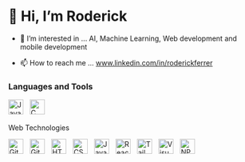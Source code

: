  <h1>👋 Hi, I’m Roderick</h1>

- 👀 I’m interested in ... AI, Machine Learning, Web development and mobile development  

- 📫 How to reach me ... www.linkedin.com/in/roderickferrer

### Languages and Tools


<div>
<img align="left" alt="Java" width="30px" style="padding-right:10px;" src="https://cdn.jsdelivr.net/gh/devicons/devicon/icons/java/java-original.svg"/>
<img align="left" alt="C" width="30px" style="padding-right:10px;" src="https://cdn.jsdelivr.net/npm/devicon@2.15.1/icons/c/c-original.svg" />
</div>

<br/>
<br/>

<div>
<p>Web Technologies</p>
<img align="left" alt="Git" width="30px" style="padding-right:10px;" src="https://cdn.jsdelivr.net/gh/devicons/devicon/icons/git/git-original.svg" />
<img align="left" alt="GitHub" width="30px" style="padding-right:10px;" src="https://cdn.jsdelivr.net/gh/devicons/devicon/icons/github/github-original.svg" />
<img align="left" alt="HTML" width="30px" style="padding-right:10px;" src="https://cdn.jsdelivr.net/gh/devicons/devicon/icons/html5/html5-plain.svg" />
<img align="left" alt="CSS" width="30px" style="padding-right:10px;" src="https://cdn.jsdelivr.net/gh/devicons/devicon/icons/css3/css3-plain.svg" />
<img align="left" alt="JavaScript" width="30px" style="padding-right:10px;" src="https://cdn.jsdelivr.net/gh/devicons/devicon/icons/javascript/javascript-plain.svg" />
<img align="left" alt="React" width="30px" style="padding-right:10px;" src="https://cdn.jsdelivr.net/gh/devicons/devicon/icons/react/react-original.svg" />
<img align="left" alt="Tailwindcss" width="30px" style="padding-right:10px;" src="https://cdn.jsdelivr.net/npm/devicon@2.15.1/icons/tailwindcss/tailwindcss-plain.svg" />
<img align="left" alt="VisualCode" width="30px" style="padding-right:10px;" src="https://cdn.jsdelivr.net/npm/devicon@2.15.1/icons/vscode/vscode-original.svg" />
<img align="left" alt="NPM" width="30px" style="padding-right:10px;" src="https://cdn.jsdelivr.net/npm/devicon@2.15.1/icons/npm/npm-original-wordmark.svg" />
<!--<img align="left" alt="Nodejs" width="30px" style="padding-right:10px;" src="https://cdn.jsdelivr.net/npm/devicon@2.15.1/icons/nodejs/nodejs-original.svg" />-->
</div>
<br/>

#

<!--### Simple Project

<a href="https://derekferrer.github.io/newlandingpage/">newlandingpage</a> |
<a href="https://derekferrer.github.io/result-summary/">result-summary</a> |
<a href="https://derekferrer.github.io/product-preview-card-component-main/">product-preview-card-component-main</a>-->


